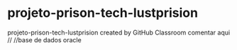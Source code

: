 # projeto-prison-tech-lustprision
projeto-prison-tech-lustprision created by GitHub Classroom
comentar aqui
//
//base de dados oracle

